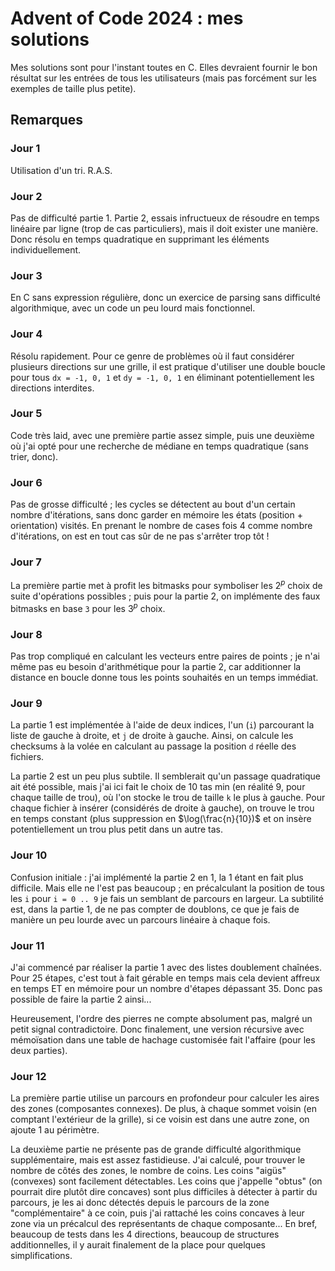 # Advent of Code 2024 : mes solutions

Mes solutions sont pour l'instant toutes en C. Elles devraient fournir le bon résultat sur les entrées de tous les utilisateurs (mais pas forcément sur les exemples de taille plus petite).

## Remarques

### Jour 1

Utilisation d'un tri. R.A.S.

### Jour 2

Pas de difficulté partie 1. Partie 2, essais infructueux de résoudre en temps linéaire par ligne (trop de cas particuliers), mais il doit exister une manière. Donc résolu en temps quadratique en supprimant les éléments individuellement.

### Jour 3

En C sans expression régulière, donc un exercice de parsing sans difficulté algorithmique, avec un code un peu lourd mais fonctionnel.

### Jour 4

Résolu rapidement. Pour ce genre de problèmes où il faut considérer plusieurs directions sur une grille, il est pratique d'utiliser une double boucle pour tous `dx = -1, 0, 1` et `dy = -1, 0, 1` en éliminant potentiellement les directions interdites.

### Jour 5

Code très laid, avec une première partie assez simple, puis une deuxième où j'ai opté pour une recherche de médiane en temps quadratique (sans trier, donc).

### Jour 6

Pas de grosse difficulté ; les cycles se détectent au bout d'un certain nombre d'itérations, sans donc garder en mémoire les états (position + orientation) visités. En prenant le nombre de cases fois 4 comme nombre d'itérations, on est en tout cas sûr de ne pas s'arrêter trop tôt !

### Jour 7

La première partie met à profit les bitmasks pour symboliser les $2^p$ choix de suite d'opérations possibles ; puis pour la partie 2, on implémente des faux bitmasks en base `3` pour les $3^p$ choix.

### Jour 8

Pas trop compliqué en calculant les vecteurs entre paires de points ; je n'ai même pas eu besoin d'arithmétique pour la partie 2, car additionner la distance en boucle donne tous les points souhaités en un temps immédiat.

### Jour 9

La partie 1 est implémentée à l'aide de deux indices, l'un (`i`) parcourant la liste de gauche à droite, et `j` de droite à gauche. Ainsi, on calcule les checksums à la volée en calculant au passage la position `d` réelle des fichiers.

La partie 2 est un peu plus subtile. Il semblerait qu'un passage quadratique ait été possible, mais j'ai ici fait le choix de 10 tas min (en réalité 9, pour chaque taille de trou), où l'on stocke le trou de taille `k` le plus à gauche. Pour chaque fichier à insérer (considérés de droite à gauche), on trouve le trou en temps constant (plus suppression en $\log(\frac{n}{10})$ et on insère potentiellement un trou plus petit dans un autre tas.

### Jour 10

Confusion initiale : j'ai implémenté la partie 2 en 1, la 1 étant en fait plus difficile. Mais elle ne l'est pas beaucoup ; en précalculant la position de tous les `i` pour `i = 0 .. 9` je fais un semblant de parcours en largeur. La subtilité est, dans la partie 1, de ne pas compter de doublons, ce que je fais de manière un peu lourde avec un parcours linéaire à chaque fois.

### Jour 11

J'ai commencé par réaliser la partie 1 avec des listes doublement chaînées. Pour 25 étapes, c'est tout à fait gérable en temps mais cela devient affreux en temps ET en mémoire pour un nombre d'étapes dépassant 35. Donc pas possible de faire la partie 2 ainsi...

Heureusement, l'ordre des pierres ne compte absolument pas, malgré un petit signal contradictoire. Donc finalement, une version récursive avec mémoïsation dans une table de hachage customisée fait l'affaire (pour les deux parties).

### Jour 12

La première partie utilise un parcours en profondeur pour calculer les aires des zones (composantes connexes). De plus, à chaque sommet voisin (en comptant l'extérieur de la grille), si ce voisin est dans une autre zone, on ajoute 1 au périmètre.

La deuxième partie ne présente pas de grande difficulté algorithmique supplémentaire, mais est assez fastidieuse. J'ai calculé, pour trouver le nombre de côtés des zones, le nombre de coins. Les coins "aigüs" (convexes) sont facilement détectables. Les coins que j'appelle "obtus" (on pourrait dire plutôt dire concaves) sont plus difficiles à détecter à partir du parcours, je les ai donc détectés depuis le parcours de la zone "complémentaire" à ce coin, puis j'ai rattaché les coins concaves à leur zone via un précalcul des représentants de chaque composante... En bref, beaucoup de tests dans les 4 directions, beaucoup de structures additionnelles, il y aurait finalement de la place pour quelques simplifications.
